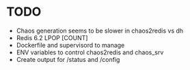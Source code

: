 # TODO

* Chaos generation seems to be slower in chaos2redis vs dh
* Redis 6.2 LPOP <LIST> [COUNT]
* Dockerfile and supervisord to manage
* ENV variables to control chaos2redis and chaos_srv
* Create output for /status and /config
